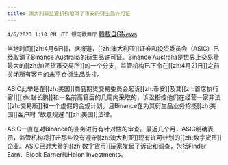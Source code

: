 ```yaml
---
title: 澳大利亚监管机构取消了币安的衍生品许可证
---
```

`4/6/2023 1:10 PM UTC 银河歌舞厅` [轉載自GNews](https://gnews.org/articles/1076072)

当地时间[[zh:4月6日]]，据报道，[[zh:澳大利亚]]证券和投资委员会（ASIC）已经取消了Binance Australia的衍生品许可证。Binance Australia是世界上交易量最大的[[zh:加密货币交易所]]的一个分支，监管机构已下令在[[zh:4月21日]]之前关闭所有客户的未平仓衍生品头寸。

ASIC此举是在[[zh:美国]]商品期货交易委员会起诉[[zh:币安]]及其[[zh:首席执行官]][[zh:赵长鹏]]和一名前高管后的几周内采取的，诉讼指控他们在经营一家非法[[zh:交易所]]和一个虚假的合规计划。且Binance在为其衍生品业务招揽[[zh:美国]]客户时 "故意规避 "[[zh:美国]]法律。

ASIC一直在对Binance的业务进行有针对性的审查。最近几个月，ASIC明确表示，监管机构将打击那些没有遵守[[zh:澳大利亚]]现有许可计划的[[zh:数字货币]]企业。ASIC已对大量的[[zh:数字货币]]玩家发起了诉讼和调查，包括Finder Earn、Block Earner和Holon Investments。
